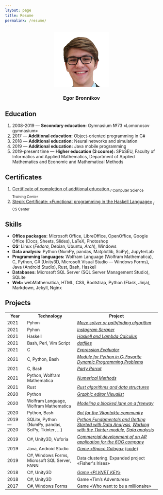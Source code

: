 ```yaml
---
layout: page
title: Resume
permalink: /resume/
---
```


<p align="center">
    <img src="/assets/avatar.png" width="180px"/>
    <h3 align="center">Egor Bronnikov</h3>
</p>

<h2>Education</h2>
<ol>
    <li>2008-2019 — <strong>Secondary education:</strong> Gymnasium №73 «Lomonosov gymnasium»</li>
    <li>2017 — <strong>Additional education:</strong> Object-oriented programming in C#</li>
    <li>2018 — <strong>Additional education:</strong> Neural networks and simulation</li>
    <li>2019 — <strong>Additional education:</strong> Java mobile programming</li>
    <li>2019-present time — <strong>Higher education (3 course):</strong> SPbSEU, Faculty of Informatics and Applied Mathematics, Department of Applied Mathematics and Economic and Mathematical Methods</li>
</ol>
<p>


<h2>Certificates</h2>
<ol>
    <li><a href="/assets/certificate.pdf" target="blank_">Certificate of completion of additional education </a><sub> / Computer Science Training Center</sub></li>
    <li><a href="https://stepik.org/cert/1062738 " target="blank_">Stepik Certificate: «Functional programming in the Haskell Language»</a><sub> / CS Center</sub></li>
</ol>

<h2>Skills</h2>
<ul>
    <li><strong>Office packages:</strong> Microsoft Office, LibreOffice, OpenOffice, Google Office (Docs, Sheets, Slides), LaTeX, Photoshop</li>
    <li><strong>OS:</strong> Linux (<i>Fedora</i>, Debian, Ubuntu, <i>Arch</i>), Windows</li>
    <li><strong>Data analysis:</strong> Python (NumPy, pandas, Matplotlib, SciPy), JupyterLab</li>
    <li><strong>Programming languages:</strong> Wolfram Language (Wolfram Mathematica), C, Python, C# (Unity3D, Microsoft Visual Studio — Windows Forms), Java (Android Studio), Rust, Bash, Haskell</li>
    <li><strong>Databases:</strong> Microsoft SQL Server (SQL Server Management Studio), SQLite</li>
    <li><strong>Web:</strong> webMathematica, HTML, CSS, Bootstrap, Python (Flask, Jinja), Markdown, Jekyll, Nginx</li>
</ul>

<h2>Projects</h2>
<table>
<tr>
<th>Year</th>
<th>Technology</th>
<th>Project</th>
<tr>
<td>2021</td>
<td>Pyhon</td>
<td><a href="https://github.com/endygamedev/maze" target="_blank"><em>Maze solver or pathfinding algorithm</em></a></td>
</tr>
<tr>
<td>2021</td>
<td>Pyhon</td>
<td><a href="https://github.com/endygamedev/instagram-scraper" target="_blank"><em>Instagram Scraper</em></a></td>
</tr>
<tr>
<td>2021</td>
<td>Haskell</td>
<td><a href="https://github.com/endygamedev/learn-haskell" target="_blank"><em>Haskell and Lambda Calculus</em></a></td>
</tr>
<tr>
<td>2021</td>
<td>Bash, Perl, Vim Script</td>
<td><a href="https://github.com/endygamedev/dotfiles" target="_blank"><em>dotfiles</em></a></td>
</tr>
<tr>
<td>2021</td>
<td>C</td>
<td><a href="https://github.com/endygamedev/expression-evaluator" target="_blank"><em>Expression Evaluator</em></a></td>
</tr>
<tr>
<td>2021</td>
<td>C, Python, Bash</td>
<td><a href="https://github.com/endygamedev/dynamic-programming/" target="_blank"><em>Module for Python in C: Favorite Dynamic Programming Problems</em></a></td>
</tr>
<tr>
<td>2021</td>
<td>C, Bash</td>
<td><a href="https://endygamedev.github.io/party-parrot/" target="_blank"><em>Party Parrot</em></a></td>
</tr>
<td>2021</td>
<td>Python, Wolfram Mathematica</td>
<td><a href="https://github.com/endygamedev/numerical_methods" target="_blank"><em>Numerical Methods</em></a></td>
</tr>
<tr>
<td>2021</td>
<td>Rust</td>
<td><a href="https://github.com/endygamedev/rust_algorithms" target="_blank"><em>Rust algorithms and data structures </em></a></td>
</tr>
<tr>
<td>2020</td>
<td>Python</td>
<td><a href="https://github.com/AM-DreamTeam/graphic_editor" target="_blank"><em>Graphic editor Visualist</em></a></td>
</tr>
<tr>
<td>2020</td>
<td>Wolfram Language, Wolfram Mathematica</td>
<td><a href="https://github.com/endygamedev/MathematicaProjects/tree/master/%D0%91%D1%80%D0%BE%D0%BD%D0%BD%D0%B8%D0%BA%D0%BE%D0%B2%20%D0%95%D0%B3%D0%BE%D1%80%20%D0%9F%D0%9C-1901%20%D0%9A%D1%83%D1%80%D1%81%D0%BE%D0%B2%D0%B0%D1%8F%20%D1%80%D0%B0%D0%B1%D0%BE%D1%82%D0%B0" target="_blank"><em>Modeling a blocked lane on a freeway</em></a></td>
</tr>
<tr>
<td>2020</td>
<td>Python, Bash</td>
<td><a href="https://github.com/endygamedev/vk_bot" target="_blank"><em>Bot for the Vkontakte community</em></a></td>
</tr>
<tr>
<td>2019 — 2020</td>
<td>SQLite, Python (NumPy, pandas, SciPy, Tkinter, &hellip;)</td>
<td><a href="https://github.com/endygamedev/python_projects_2sem" target="_blank"><em>Python Fundamentals and Getting Started with Data Analysis</em></a>, <a href="https://github.com/endygamedev/Tkinter-Python"><em>Working with the Tkinter module</em></a>, <a href="https://github.com/endygamedev/data_analysis"><em>Data analysis</em></a></td>
</tr>
<tr>
<td>2019</td>
<td>C#, Unity3D, Vuforia</td>
<td><a href="https://6og.ooo/" target="_blank"><em>Commercial development of an AR application for the 6OG company</em></a></td>
</tr>
<tr>
<td>2019</td>
<td>Java, Android Studio</td>
<td><a href="https://endygamedev.itch.io/galaga" target="_blank"><em>Game «Space Galaga»</em></a> <a href="https://github.com/endygamedev/Space_Galaga" target="_blank">(code)</a></td>
</tr>
<tr>
<td>2019</td>
<td>C#, Windows Forms, Microsoft SQL Server, FANN</td>
<td>Data clustering. Expanded project «Fisher's Irises»</td>
</tr>
<tr>
<td>2018</td>
<td>C#, Unity3D</td>
<td><a href="https://endygamedev.itch.io/plvnetkey" target="_blank"><em>Game «PLVNET KEY»</em></a></td>
</tr>
<tr>
<td>2018</td>
<td>C#, Unity3D</td>
<td>Game «Tim&rsquo;s Adventures»</td>
</tr>
<tr>
<td>2017</td>
<td>C#, Windows Forms</td>
<td>Game «Who want to be a millionaire»</td>
</tr>
</table>